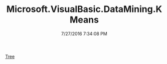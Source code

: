 ﻿---
title: Microsoft.VisualBasic.DataMining.KMeans
date: 7/27/2016 7:34:08 PM
---

[Tree](T-Microsoft.VisualBasic.DataMining.KMeans.Tree.html)
